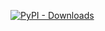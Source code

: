 [![PyPI - Downloads](https://img.shields.io/pypi/dm/voiceassistant?style=flat-square)](https://pypistats.org/packages/voiceassistant)
